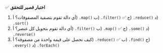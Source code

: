 ✅ **اختبار قصير للتحقق**
1.	أي دالة تقوم بتصفية المصفوفات؟
    أ) `.map()`
    ب) `.filter()` ✅
    ج) `.reduce()`
    د) `.sort()`
2.	أي دالة تقوم بتحويل كل عنصر؟
    أ) `.filter()`
    ب) `.map()` ✅
    ج) `.some()`
    د) `.reverse()`
3.	كيف تحصل على قيمة واحدة من مصفوفة؟
    أ) `.reduce()` ✅
    ب) `.find()`
    ج) `.every()`
    د) `.forEach()`
